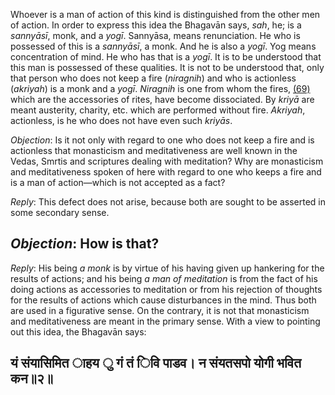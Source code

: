Whoever is a man of action of this kind is distinguished from the other men of action. In order to express this idea the Bhagavān says, *sah*, he; is a *sannyāsī*, monk, and a *yogī*. Sannyāsa, means renunciation. He who is possessed of this is a *sannyāsī*, a monk. And he is also a *yogī*. Yog means concentration of mind. He who has that is a *yogī*. It is to be understood that this man is possessed of these qualities. It is not to be understood that, only that person who does not keep a fire (*niragnih*) and who is actionless (*akriyah*) is a monk and a *yogī*. *Niragnih* is one from whom the fires, [\(69\)](#page--1-0) which are the accessories of rites, have become dissociated. By *kriyā* are meant austerity, charity, etc. which are performed without fire. *Akriyah*, actionless, is he who does not have even such *kriyās*.

*Objection*: Is it not only with regard to one who does not keep a fire and is actionless that monasticism and meditativeness are well known in the Vedas, Smrtis and scriptures dealing with meditation? Why are monasticism and meditativeness spoken of here with regard to one who keeps a fire and is a man of action—which is not accepted as a fact?

*Reply*: This defect does not arise, because both are sought to be asserted in some secondary sense.

## *Objection*: How is that?

*Reply*: His being *a monk* is by virtue of his having given up hankering for the results of actions; and his being *a man of meditation* is from the fact of his doing actions as accessories to meditation or from his rejection of thoughts for the results of actions which cause disturbances in the mind. Thus both are used in a figurative sense. On the contrary, it is not that monasticism and meditativeness are meant in the primary sense. With a view to pointing out this idea, the Bhagavān says:

## यं संयासिमित ाहय ु गं तं िवि पाडव। न संयतसपो योगी भवित कन॥२॥
